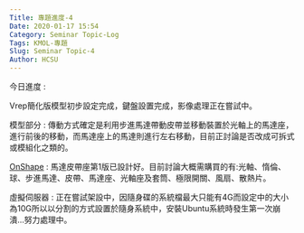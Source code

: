 ```yaml
---
Title: 專題進度-4
Date: 2020-01-17 15:54
Category: Seminar Topic-Log
Tags: KMOL-專題
Slug: Seminar Topic-4
Author: HCSU
---
```


今日進度 :

Vrep簡化版模型初步設定完成，鍵盤設置完成，影像處理正在嘗試中。

模型部分 : 傳動方式確定是利用步進馬達帶動皮帶並移動裝置於光軸上的馬達座，進行前後的移動，而馬達座上的馬達則進行左右移動，目前正討論是否改成可拆式或模組化之類的。

<a href="https://cad.onshape.com/documents/604db172fe0b6a8e4523ff06/w/42b40006487ea43eacf29cee/e/1853a9b3ff145cc04d0f8398">OnShape</a> : 馬達皮帶座第1版已設計好。目前討論大概需購買的有:光軸、惰倫、球、步進馬達、皮帶、馬達座、光軸座及套筒、極限開關、風扇、散熱片。

虛擬伺服器 : 正在嘗試架設中，因隨身碟的系統檔最大只能有4G而設定中的大小為10G所以以分割的方式設置於隨身系統中，安裝Ubuntu系統時發生第一次崩潰...努力處理中。

